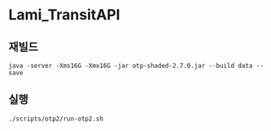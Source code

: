 # Lami_TransitAPI

## 재빌드

```shell
java -server -Xms16G -Xmx16G -jar otp-shaded-2.7.0.jar --build data --save
```

## 실행

```shell
./scripts/otp2/run-otp2.sh
```
